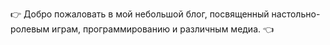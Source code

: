 👉 Добро пожаловать в мой небольшой блог, посвященный настольно-ролевым играм, программированию и различным медиа. 👈
<link rel="shortcut icon" type="image/jpg" href="/favicon.jpg"/>
